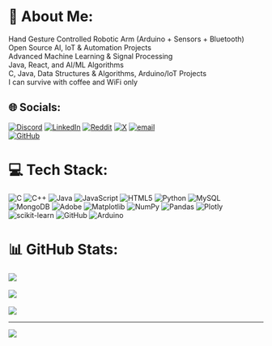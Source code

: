 # 💫 About Me:
Hand Gesture Controlled Robotic Arm (Arduino + Sensors + Bluetooth)<br>Open Source AI, IoT & Automation Projects<br>Advanced Machine Learning & Signal Processing<br>Java, React, and AI/ML Algorithms<br>C, Java, Data Structures & Algorithms, Arduino/IoT Projects<br>I can survive with coffee and WiFi only  

## 🌐 Socials:
[![Discord](https://img.shields.io/badge/Discord-%237289DA.svg?logo=discord&logoColor=white)](https://discord.gg/ashwani89693) 
[![LinkedIn](https://img.shields.io/badge/LinkedIn-%230077B5.svg?logo=linkedin&logoColor=white)](https://linkedin.com/in/ashwani-kumar-50203a33b) 
[![Reddit](https://img.shields.io/badge/Reddit-%23FF4500.svg?logo=Reddit&logoColor=white)](https://reddit.com/user/AnxiousCraft4649) 
[![X](https://img.shields.io/badge/X-black.svg?logo=X&logoColor=white)](https://x.com/@ashwani89693) 
[![email](https://img.shields.io/badge/Email-D14836?logo=gmail&logoColor=white)](mailto:ashwani89693@gmail.com)  
[![GitHub](https://img.shields.io/badge/GitHub-100000?style=for-the-badge&logo=github&logoColor=white)](https://github.com/ashwani_kr8969)  

# 💻 Tech Stack:
![C](https://img.shields.io/badge/c-%2300599C.svg?style=for-the-badge&logo=c&logoColor=white) 
![C++](https://img.shields.io/badge/c++-%2300599C.svg?style=for-the-badge&logo=c%2B%2B&logoColor=white) 
![Java](https://img.shields.io/badge/java-%23ED8B00.svg?style=for-the-badge&logo=openjdk&logoColor=white) 
![JavaScript](https://img.shields.io/badge/javascript-%23323330.svg?style=for-the-badge&logo=javascript&logoColor=%23F7DF1E) 
![HTML5](https://img.shields.io/badge/html5-%23E34F26.svg?style=for-the-badge&logo=html5&logoColor=white) 
![Python](https://img.shields.io/badge/python-3670A0?style=for-the-badge&logo=python&logoColor=ffdd54) 
![MySQL](https://img.shields.io/badge/mysql-4479A1.svg?style=for-the-badge&logo=mysql&logoColor=white) 
![MongoDB](https://img.shields.io/badge/MongoDB-%234ea94b.svg?style=for-the-badge&logo=mongodb&logoColor=white) 
![Adobe](https://img.shields.io/badge/adobe-%23FF0000.svg?style=for-the-badge&logo=adobe&logoColor=white) 
![Matplotlib](https://img.shields.io/badge/Matplotlib-%23ffffff.svg?style=for-the-badge&logo=Matplotlib&logoColor=black) 
![NumPy](https://img.shields.io/badge/numpy-%23013243.svg?style=for-the-badge&logo=numpy&logoColor=white) 
![Pandas](https://img.shields.io/badge/pandas-%23150458.svg?style=for-the-badge&logo=pandas&logoColor=white) 
![Plotly](https://img.shields.io/badge/Plotly-%233F4F75.svg?style=for-the-badge&logo=plotly&logoColor=white) 
![scikit-learn](https://img.shields.io/badge/scikit--learn-%23F7931E.svg?style=for-the-badge&logo=scikit-learn&logoColor=white) 
![GitHub](https://img.shields.io/badge/github-%23121011.svg?style=for-the-badge&logo=github&logoColor=white) 
![Arduino](https://img.shields.io/badge/-Arduino-00979D?style=for-the-badge&logo=Arduino&logoColor=white)  

# 📊 GitHub Stats:
![](https://github-readme-stats.vercel.app/api?username=ashwani_kr8969&theme=dark&hide_border=false&include_all_commits=true&count_private=true)<br/>  
![](https://nirzak-streak-stats.vercel.app/?user=ashwani_kr8969&theme=dark&hide_border=false)<br/>  
![](https://github-readme-stats.vercel.app/api/top-langs/?username=ashwani_kr8969&theme=dark&hide_border=false&include_all_commits=true&count_private=true&layout=compact)  

---
[![](https://visitcount.itsvg.in/api?id=ashwani_kr8969&icon=0&color=0)](https://visitcount.itsvg.in)  

<!-- Proudly created with GPRM ( https://gprm.itsvg.in ) -->
